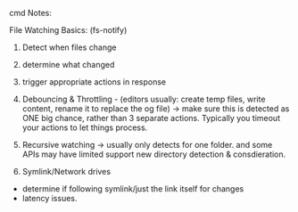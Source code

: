 cmd Notes:

File Watching Basics: (fs-notify)
1. Detect when files change
2. determine what changed
3. trigger appropriate actions in response

1. Debouncing & Throttling - 
(editors usually: create temp files, write content, rename it to replace the og file) 
-> make sure this is detected as ONE big chance, rather than 3 separate actions.
Typically you timeout your actions to let things process.

2. Recursive watching ->
usually only detects for one folder. and some APIs may have limited support
new directory detection & consdieration.

3. Symlink/Network drives
- determine if following symlink/just the link itself for changes
- latency issues.